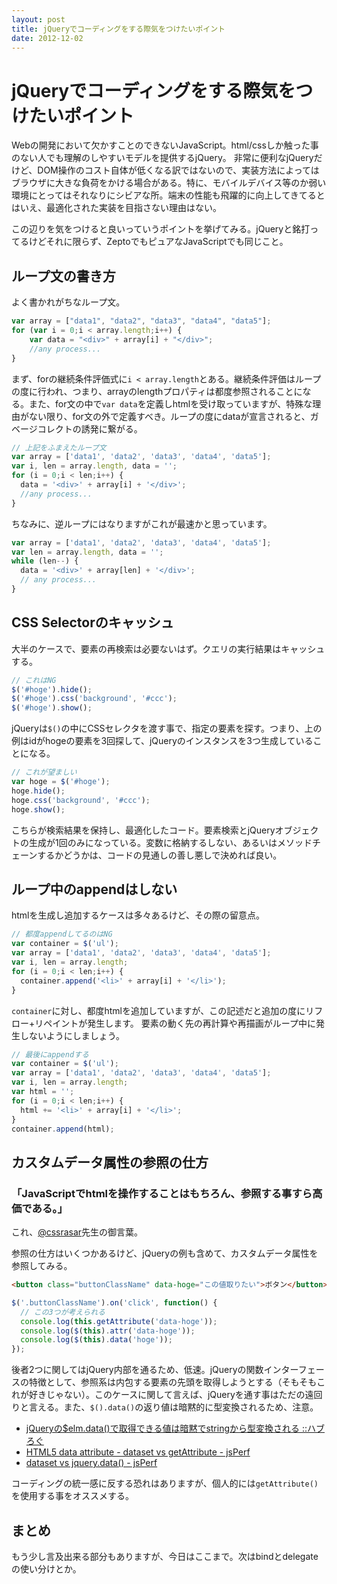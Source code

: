 ```yaml
---
layout: post
title: jQueryでコーディングをする際気をつけたいポイント
date: 2012-12-02
---
```


# jQueryでコーディングをする際気をつけたいポイント

Webの開発において欠かすことのできないJavaScript。html/cssしか触った事のない人でも理解のしやすいモデルを提供するjQuery。
非常に便利なjQueryだけど、DOM操作のコスト自体が低くなる訳ではないので、実装方法によってはブラウザに大きな負荷をかける場合がある。特に、モバイルデバイス等のか弱い環境にとってはそれなりにシビアな所。端末の性能も飛躍的に向上してきてるとはいえ、最適化された実装を目指さない理由はない。

この辺りを気をつけると良いっていうポイントを挙げてみる。jQueryと銘打ってるけどそれに限らず、ZeptoでもピュアなJavaScriptでも同じこと。

## ループ文の書き方

よく書かれがちなループ文。

```js
var array = ["data1", "data2", "data3", "data4", "data5"];
for (var i = 0;i < array.length;i++) {
    var data = "<div>" + array[i] + "</div>";
    //any process...
}
```

まず、forの継続条件評価式に`i < array.length`とある。継続条件評価はループの度に行われ、つまり、arrayのlengthプロパティは都度参照されることになる。また、for文の中で`var data`を定義しhtmlを受け取っていますが、特殊な理由がない限り、for文の外で定義すべき。ループの度にdataが宣言されると、ガベージコレクトの誘発に繋がる。

```js
// 上記をふまえたループ文
var array = ['data1', 'data2', 'data3', 'data4', 'data5'];
var i, len = array.length, data = '';
for (i = 0;i < len;i++) {
  data = '<div>' + array[i] + '</div>';
  //any process...
}
```

ちなみに、逆ループにはなりますがこれが最速かと思っています。

```js
var array = ['data1', 'data2', 'data3', 'data4', 'data5'];
var len = array.length, data = '';
while (len--) {
  data = '<div>' + array[len] + '</div>';
  // any process...
}
```

## CSS Selectorのキャッシュ

大半のケースで、要素の再検索は必要ないはず。クエリの実行結果はキャッシュする。

```js
// これはNG
$('#hoge').hide();
$('#hoge').css('background', '#ccc');
$('#hoge').show();
```

jQueryは`$()`の中にCSSセレクタを渡す事で、指定の要素を探す。つまり、上の例はidがhogeの要素を3回探して、jQueryのインスタンスを3つ生成していることになる。

```js
// これが望ましい
var hoge = $('#hoge');
hoge.hide();
hoge.css('background', '#ccc');
hoge.show();
```

こちらが検索結果を保持し、最適化したコード。要素検索とjQueryオブジェクトの生成が1回のみになっている。変数に格納するしない、あるいはメソッドチェーンするかどうかは、コードの見通しの善し悪しで決めれば良い。

## ループ中のappendはしない

htmlを生成し追加するケースは多々あるけど、その際の留意点。

```js
// 都度appendしてるのはNG
var container = $('ul');
var array = ['data1', 'data2', 'data3', 'data4', 'data5'];
var i, len = array.length;
for (i = 0;i < len;i++) {
  container.append('<li>' + array[i] + '</li>');
}
```

`container`に対し、都度htmlを追加していますが、この記述だと追加の度にリフロー+リペイントが発生します。
要素の動く先の再計算や再描画がループ中に発生しないようにしましょう。

```js
// 最後にappendする
var container = $('ul');
var array = ['data1', 'data2', 'data3', 'data4', 'data5'];
var i, len = array.length;
var html = '';
for (i = 0;i < len;i++) {
  html += '<li>' + array[i] + '</li>';
}
container.append(html);
```

## カスタムデータ属性の参照の仕方

### 「JavaScriptでhtmlを操作することはもちろん、参照する事すら高価である。」

これ、[@cssrasar](http://twitter.com/cssradar)先生の御言葉。

参照の仕方はいくつかあるけど、jQueryの例も含めて、カスタムデータ属性を参照してみる。

```html
<button class="buttonClassName" data-hoge="この値取りたい">ボタン</button>
```

```js
$('.buttonClassName').on('click', function() {
  // この3つが考えられる
  console.log(this.getAttribute('data-hoge'));
  console.log($(this).attr('data-hoge'));
  console.log($(this).data('hoge'));
});
```

後者2つに関してはjQuery内部を通るため、低速。jQueryの関数インターフェースの特徴として、参照系は内包する要素の先頭を取得しようとする（そもそもこれが好きじゃない）。このケースに関して言えば、jQueryを通す事はただの遠回りと言える。また、`$().data()`の返り値は暗黙的に型変換されるため、注意。

- [jQueryの$elm.data()で取得できる値は暗黙でstringから型変換される ::ハブろぐ](http://havelog.ayumusato.com/develop/javascript/e291-jquery_data_method.html)
- [HTML5 data attribute - dataset vs getAttribute - jsPerf](http://jsperf.com/html5-data-attribute-dataset-vs-getattribute)
- [dataset vs jquery.data() - jsPerf](http://jsperf.com/dataset-vs-jquery-data/4)

コーディングの統一感に反する恐れはありますが、個人的には`getAttribute()`を使用する事をオススメする。

## まとめ

もう少し言及出来る部分もありますが、今日はここまで。次はbindとdelegateの使い分けとか。